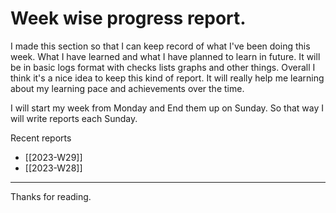 # Week wise progress report. 

I made this section so that I can keep record of what I've been doing this week. What I have learned and what I have planned to learn in future. It will be in basic logs format with checks lists graphs and other things. Overall I think it's a nice idea to keep this kind of report. It will really help me learning about my learning pace and achievements over the time.

I will start my week from Monday and End them up on Sunday. So that way I will write reports each Sunday.

 
Recent reports
- [[2023-W29]]
- [[2023-W28]]

---
Thanks for reading.
